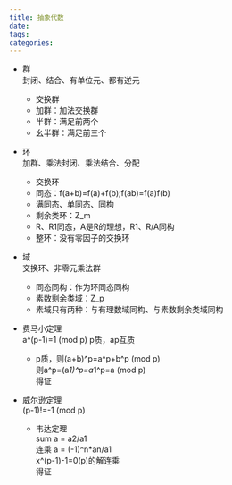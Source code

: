 ```yaml
---
title: 抽象代数
date: 
tags: 
categories: 
---
```

* 群  
  封闭、结合、有单位元、都有逆元
  * 交换群
  * 加群：加法交换群
  * 半群：满足前两个
  * 幺半群：满足前三个
* 环  
  加群、乘法封闭、乘法结合、分配
  * 交换环
  * 同态：f(a+b)=f(a)+f(b);f(ab)=f(a)f(b)
  * 满同态、单同态、同构
  * 剩余类环：Z_m
  * R、R1同态，A是R的理想，R1、R/A同构
  * 整环：没有零因子的交换环
* 域  
  交换环、非零元乘法群
  * 同态同构：作为环同态同构
  * 素数剩余类域：Z_p
  * 素域只有两种：与有理数域同构、与素数剩余类域同构
  
* 费马小定理  
  a^(p-1)=1 (mod p)
  p质，ap互质  
  * p质，则(a+b)^p=a^p+b^p (mod p)  
  则a^p=(a*1)^p=a*1^p=a (mod p)  
  得证
* 威尔逊定理  
  (p-1)!=-1 (mod p)
  * 韦达定理  
  sum a = a2/a1  
  连乘 a = (-1)^n*an/a1  
  x^(p-1)-1=0(p)的解连乘  
  得证
